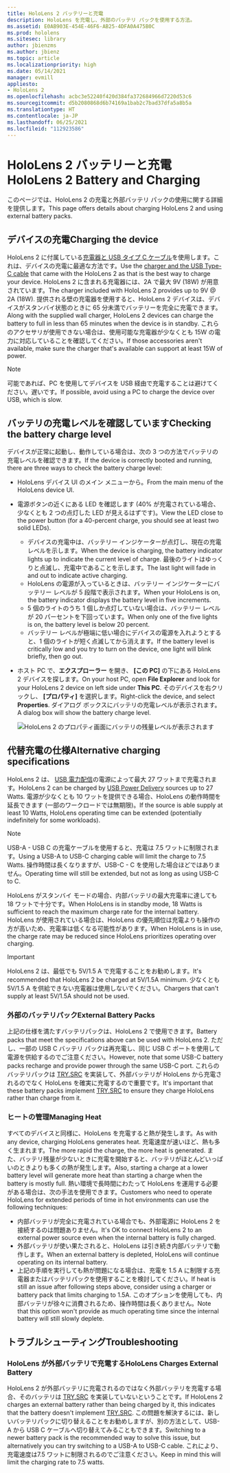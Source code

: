 ```yaml
---
title: HoloLens 2 バッテリーと充電
description: HoloLens を充電し、外部のバッテリ パックを使用する方法。
ms.assetid: E0AB903E-454E-46F6-AB25-4DFA0A475B0C
ms.prod: hololens
ms.sitesec: library
author: jbienzms
ms.author: jbienz
ms.topic: article
ms.localizationpriority: high
ms.date: 05/14/2021
manager: evmill
appliesto:
- HoloLens 2
ms.openlocfilehash: acbc3e52240f420d384fa372684966d7220d53c6
ms.sourcegitcommit: d5b2080868d6b74169a1bab2c7bad37dfa5a8b5a
ms.translationtype: HT
ms.contentlocale: ja-JP
ms.lasthandoff: 06/25/2021
ms.locfileid: "112923586"
---
```

# <a name="hololens-2-battery-and-charging"></a><span data-ttu-id="33f53-103">HoloLens 2 バッテリーと充電</span><span class="sxs-lookup"><span data-stu-id="33f53-103">HoloLens 2 Battery and Charging</span></span>

<span data-ttu-id="33f53-104">このページでは、HoloLens 2 の充電と外部バッテリ パックの使用に関する詳細を提供します。</span><span class="sxs-lookup"><span data-stu-id="33f53-104">This page offers details about charging HoloLens 2 and using external battery packs.</span></span>

## <a name="charging-the-device"></a><span data-ttu-id="33f53-105">デバイスの充電</span><span class="sxs-lookup"><span data-stu-id="33f53-105">Charging the device</span></span>

<span data-ttu-id="33f53-106">HoloLens 2 に付属している[充電器と USB タイプ C ケーブル](https://www.microsoft.com/en-us/p/microsoft-hololens-2-usb-c-charger-cable/8vj21f2z8pk5?rtc=1)を使用します。これは、デバイスの充電に最適な方法です。</span><span class="sxs-lookup"><span data-stu-id="33f53-106">Use the [charger and the USB Type-C cable](https://www.microsoft.com/en-us/p/microsoft-hololens-2-usb-c-charger-cable/8vj21f2z8pk5?rtc=1) that came with the HoloLens 2 as that is the best way to charge your device.</span></span> <span data-ttu-id="33f53-107">HoloLens 2 に含まれる充電器には、2A で最大 9V (18W) が用意されています。</span><span class="sxs-lookup"><span data-stu-id="33f53-107">The charger included with HoloLens 2 provides up to 9V @ 2A (18W).</span></span> <span data-ttu-id="33f53-108">提供される壁の充電器を使用すると、HoloLens 2 デバイスは、デバイスがスタンバイ状態のときに 65 分未満でバッテリーを完全に充電できます。</span><span class="sxs-lookup"><span data-stu-id="33f53-108">Along with the supplied wall charger, HoloLens 2 devices can charge the battery to full in less than 65 minutes when the device is in standby.</span></span> <span data-ttu-id="33f53-109">これらのアクセサリが使用できない場合は、使用可能な充電器が少なくとも 15W の電力に対応していることを確認してください。</span><span class="sxs-lookup"><span data-stu-id="33f53-109">If those accessories aren't available, make sure the charger that's available can support at least 15W of power.</span></span>

> [!NOTE]
> <span data-ttu-id="33f53-110">可能であれば、PC を使用してデバイスを USB 経由で充電することは避けてください。遅いです。</span><span class="sxs-lookup"><span data-stu-id="33f53-110">If possible, avoid using a PC to charge the device over USB, which is slow.</span></span>

## <a name="checking-the-battery-charge-level"></a><span data-ttu-id="33f53-111">バッテリの充電レベルを確認しています</span><span class="sxs-lookup"><span data-stu-id="33f53-111">Checking the battery charge level</span></span>
<span data-ttu-id="33f53-112">デバイスが正常に起動し、動作している場合は、次の 3 つの方法でバッテリの充電レベルを確認できます。</span><span class="sxs-lookup"><span data-stu-id="33f53-112">If the device is correctly booted and running, there are three ways to check the battery charge level:</span></span>

- <span data-ttu-id="33f53-113">HoloLens デバイス UI のメイン メニューから。</span><span class="sxs-lookup"><span data-stu-id="33f53-113">From the main menu of the HoloLens device UI.</span></span>
- <span data-ttu-id="33f53-114">電源ボタンの近くにある LED を確認します (40% が充電されている場合、少なくとも 2 つの点灯した LED が見えるはずです)。</span><span class="sxs-lookup"><span data-stu-id="33f53-114">View the LED close to the power button (for a 40-percent charge, you should see at least two solid LEDs).</span></span>
    - <span data-ttu-id="33f53-115">デバイスの充電中は、バッテリー インジケーターが点灯し、現在の充電レベルを示します。</span><span class="sxs-lookup"><span data-stu-id="33f53-115">When the device is charging, the battery indicator lights up to indicate the current level of charge.</span></span>  <span data-ttu-id="33f53-116">最後のライトはゆっくりと点滅し、充電中であることを示します。</span><span class="sxs-lookup"><span data-stu-id="33f53-116">The last light will fade in and out to indicate active charging.</span></span>
    - <span data-ttu-id="33f53-117">HoloLens の電源が入っているときは、バッテリー インジケーターにバッテリー レベルが 5 段階で表示されます。</span><span class="sxs-lookup"><span data-stu-id="33f53-117">When your HoloLens is on, the battery indicator displays the battery level in five increments.</span></span>
    - <span data-ttu-id="33f53-118">5 個のライトのうち 1 個しか点灯していない場合は、バッテリー レベルが 20 パーセントを下回っています。</span><span class="sxs-lookup"><span data-stu-id="33f53-118">When only one of the five lights is on, the battery level is below 20 percent.</span></span>
    - <span data-ttu-id="33f53-119">バッテリー レベルが極端に低い場合にデバイスの電源を入れようとすると、1 個のライトが短く点滅してから消えます。</span><span class="sxs-lookup"><span data-stu-id="33f53-119">If the battery level is critically low and you try to turn on the device, one light will blink briefly, then go out.</span></span>
- <span data-ttu-id="33f53-120">ホスト PC で、**エクスプローラー** を開き、 **[この PC]** の下にある HoloLens 2 デバイスを探します。</span><span class="sxs-lookup"><span data-stu-id="33f53-120">On your host PC, open **File Explorer** and look for your HoloLens 2 device on left side under **This PC**.</span></span> <span data-ttu-id="33f53-121">そのデバイスを右クリックし、 **[プロパティ]** を選択します。</span><span class="sxs-lookup"><span data-stu-id="33f53-121">Right-click the device, and select **Properties**.</span></span> <span data-ttu-id="33f53-122">ダイアログ ボックスにバッテリの充電レベルが表示されます。</span><span class="sxs-lookup"><span data-stu-id="33f53-122">A dialog box will show the battery charge level.</span></span>

   ![HoloLens 2 のプロパティ画面にバッテリの残量レベルが表示されます](images/ResetRecovery2.png)

## <a name="alternative-charging-specifications"></a><span data-ttu-id="33f53-124">代替充電の仕様</span><span class="sxs-lookup"><span data-stu-id="33f53-124">Alternative charging specifications</span></span>

<span data-ttu-id="33f53-125">HoloLens 2 は、 [USB 電力配信](https://www.usb.org/usb-charger-pd)の電源によって最大 27 ワットまで充電されます。</span><span class="sxs-lookup"><span data-stu-id="33f53-125">HoloLens 2 can be charged by [USB Power Delivery](https://www.usb.org/usb-charger-pd) sources up to 27 Watts.</span></span> <span data-ttu-id="33f53-126">電源が少なくとも 10 ワットを提供できる場合、HoloLens の動作時間を延長できます (一部のワークロードでは無期限)。</span><span class="sxs-lookup"><span data-stu-id="33f53-126">If the source is able supply at least 10 Watts, HoloLens operating time can be extended (potentially indefinitely for some workloads).</span></span> 

> [!NOTE]
> <span data-ttu-id="33f53-127">USB-A - USB C の充電ケーブルを使用すると、充電は 7.5 ワットに制限されます。</span><span class="sxs-lookup"><span data-stu-id="33f53-127">Using a USB-A to USB-C charging cable will limit the charge to 7.5 Watts.</span></span> <span data-ttu-id="33f53-128">操作時間は長くなりますが、USB-C - C を使用した場合ほどではありません。</span><span class="sxs-lookup"><span data-stu-id="33f53-128">Operating time will still be extended, but not as long as using USB-C to C.</span></span>

<span data-ttu-id="33f53-129">HoloLens がスタンバイ モードの場合、内部バッテリの最大充電率に達しても 18 ワットで十分です。</span><span class="sxs-lookup"><span data-stu-id="33f53-129">When HoloLens is in standby mode, 18 Watts is sufficient to reach the maximum charge rate for the internal battery.</span></span> <span data-ttu-id="33f53-130">HoloLens が使用されている場合は、HoloLens の優先順位は充電よりも操作の方が高いため、充電率は低くなる可能性があります。</span><span class="sxs-lookup"><span data-stu-id="33f53-130">When HoloLens is in use, the charge rate may be reduced since HoloLens prioritizes operating over charging.</span></span>

> [!IMPORTANT]
> <span data-ttu-id="33f53-131">HoloLens 2 は、最低でも 5V/1.5 A で充電することをお勧めします。</span><span class="sxs-lookup"><span data-stu-id="33f53-131">It's recommended that HoloLens 2 be charged at 5V/1.5A minimum.</span></span> <span data-ttu-id="33f53-132">少なくとも 5V/1.5 A を供給できない充電器は使用しないでください。</span><span class="sxs-lookup"><span data-stu-id="33f53-132">Chargers that can't supply at least 5V/1.5A should not be used.</span></span> 

### <a name="external-battery-packs"></a><span data-ttu-id="33f53-133">外部のバッテリパック</span><span class="sxs-lookup"><span data-stu-id="33f53-133">External Battery Packs</span></span>

<span data-ttu-id="33f53-134">上記の仕様を満たすバッテリパックは、HoloLens 2 で使用できます。</span><span class="sxs-lookup"><span data-stu-id="33f53-134">Battery packs that meet the specifications above can be used with HoloLens 2.</span></span> <span data-ttu-id="33f53-135">ただし、一部の USB C バッテリ パックは再充電し、同じ USB C ポートを使用して電源を供給するのでご注意ください。</span><span class="sxs-lookup"><span data-stu-id="33f53-135">However, note that some USB-C battery packs recharge and provide power through the same USB-C port.</span></span> <span data-ttu-id="33f53-136">これらのバッテリパックは [TRY.SRC](https://usb.org/document-library/usb-type-cr-cable-and-connector-specification-revision-20) を実装して、外部バッテリが HoloLens から充電されるのでなく HoloLens を確実に充電するので重要です。</span><span class="sxs-lookup"><span data-stu-id="33f53-136">It's important that these battery packs implement [TRY.SRC](https://usb.org/document-library/usb-type-cr-cable-and-connector-specification-revision-20) to ensure they charge HoloLens rather than charge from it.</span></span> 

### <a name="managing-heat"></a><span data-ttu-id="33f53-137">ヒートの管理</span><span class="sxs-lookup"><span data-stu-id="33f53-137">Managing Heat</span></span>

<span data-ttu-id="33f53-138">すべてのデバイスと同様に、HoloLens を充電すると熱が発生します。</span><span class="sxs-lookup"><span data-stu-id="33f53-138">As with any device, charging HoloLens generates heat.</span></span> <span data-ttu-id="33f53-139">充電速度が速いほど、熱も多く生まれます。</span><span class="sxs-lookup"><span data-stu-id="33f53-139">The more rapid the charge, the more heat is generated.</span></span> <span data-ttu-id="33f53-140">また、バッテリ残量が少ないときに充電を開始すると、バッテリがほとんどいっぱいのときよりも多くの熱が発生します。</span><span class="sxs-lookup"><span data-stu-id="33f53-140">Also, starting a charge at a lower battery level will generate more heat than starting a charge when the battery is mostly full.</span></span> <span data-ttu-id="33f53-141">熱い環境で長時間にわたって HoloLens を運用する必要がある場合は、次の手法を使用できます。</span><span class="sxs-lookup"><span data-stu-id="33f53-141">Customers who need to operate HoloLens for extended periods of time in hot environments can use the following techniques:</span></span>

- <span data-ttu-id="33f53-142">内部バッテリが完全に充電されている場合でも、外部電源に HoloLens 2 を接続するのは問題ありません。</span><span class="sxs-lookup"><span data-stu-id="33f53-142">It's OK to connect HoloLens 2 to an external power source even when the internal battery is fully charged.</span></span>
- <span data-ttu-id="33f53-143">外部バッテリが使い果たされると、HoloLens は引き続き内部バッテリで動作します。</span><span class="sxs-lookup"><span data-stu-id="33f53-143">When an external battery is depleted, HoloLens will continue operating on its internal battery.</span></span>    
- <span data-ttu-id="33f53-144">上記の手順を実行しても熱が問題になる場合は、充電を 1.5 A に制限する充電器またはバッテリパックを使用することを検討してください。</span><span class="sxs-lookup"><span data-stu-id="33f53-144">If heat is still an issue after following steps above, consider using a charger or battery pack that limits charging to 1.5A.</span></span> <span data-ttu-id="33f53-145">このオプションを使用しても、内部バッテリが徐々に消費されるため、操作時間は長くありません。</span><span class="sxs-lookup"><span data-stu-id="33f53-145">Note that this option won't provide as much operating time since the internal battery will still slowly deplete.</span></span>

## <a name="troubleshooting"></a><span data-ttu-id="33f53-146">トラブルシューティング</span><span class="sxs-lookup"><span data-stu-id="33f53-146">Troubleshooting</span></span>


### <a name="hololens-charges-external-battery"></a><span data-ttu-id="33f53-147">HoloLens が外部バッテリで充電する</span><span class="sxs-lookup"><span data-stu-id="33f53-147">HoloLens Charges External Battery</span></span>
<span data-ttu-id="33f53-148">HoloLens 2 が外部バッテリに充電されるのではなく外部バッテリを充電する場合、そのバッテリは [TRY.SRC](https://usb.org/document-library/usb-type-cr-cable-and-connector-specification-revision-20) を実装していないということです。</span><span class="sxs-lookup"><span data-stu-id="33f53-148">If HoloLens 2 charges an external battery rather than being charged by it, this indicates that the battery doesn't implement [TRY.SRC](https://usb.org/document-library/usb-type-cr-cable-and-connector-specification-revision-20).</span></span> <span data-ttu-id="33f53-149">この問題を解決するには、新しいバッテリパックに切り替えることをお勧めしますが、別の方法として、USB-A から USB C ケーブルへ切り替えてみることもできます。</span><span class="sxs-lookup"><span data-stu-id="33f53-149">Switching to a newer battery pack is the recommended way to solve this issue, but alternatively you can try switching to a USB-A to USB-C cable.</span></span> <span data-ttu-id="33f53-150">これにより、充電速度は7.5 ワットに制限されるのでご注意ください。</span><span class="sxs-lookup"><span data-stu-id="33f53-150">Keep in mind this will limit the charging rate to 7.5 watts.</span></span>
